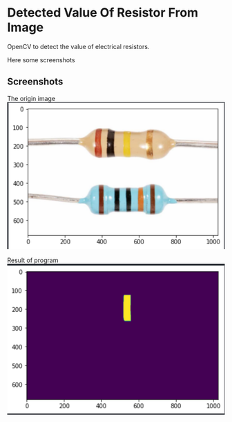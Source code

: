# Detected Value Of Resistor From Image
 OpenCV to detect the value of electrical resistors.

Here some screenshots

## Screenshots
The origin image
![App Screenshot](https://raw.githubusercontent.com/muq2002/DetectedValueOfResistorFromImage/main/screenshoot/value_of_resistor.png)



Result of program
![App Screenshot](https://raw.githubusercontent.com/muq2002/DetectedValueOfResistorFromImage/main/screenshoot/result_value_of_resistor.png)
